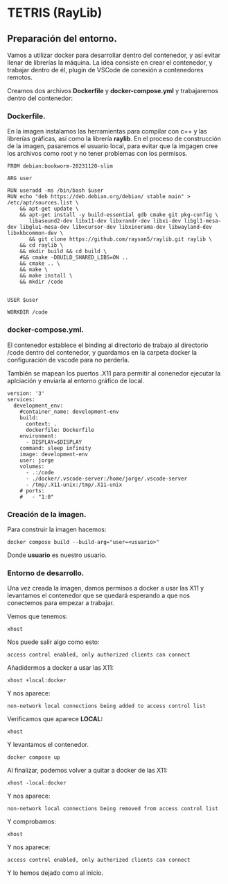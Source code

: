 # TETRIS (RayLib)
## Preparación del entorno.
Vamos a utilizar docker para desarrollar dentro del contenedor, y así evitar llenar de librerías la máquina.
La idea consiste en crear el contenedor, y trabajar dentro de él, plugin de VSCode de conexión a contenedores remotos.

Creamos dos archivos __Dockerfile__ y __docker-compose.yml__ y trabajaremos dentro del contenedor:

### Dockerfile.
En la imagen instalamos las herramientas para compilar con c++ y las librerías gráficas, así como la librería __raylib__.
En el proceso de construcción de la imagen, pasaremos el usuario local, para evitar que la imgagen cree los archivos como root y no tener problemas con los permisos.

~~~
FROM debian:bookworm-20231120-slim

ARG user

RUN useradd -ms /bin/bash $user
RUN echo "deb https://deb.debian.org/debian/ stable main" > /etc/apt/sources.list \
    && apt-get update \
    && apt-get install -y build-essential gdb cmake git pkg-config \
       libasound2-dev libx11-dev libxrandr-dev libxi-dev libgl1-mesa-dev libglu1-mesa-dev libxcursor-dev libxinerama-dev libwayland-dev libxkbcommon-dev \
       && git clone https://github.com/raysan5/raylib.git raylib \
    && cd raylib \
    && mkdir build && cd build \
    #&& cmake -DBUILD_SHARED_LIBS=ON ..
    && cmake .. \
    && make \
    && make install \
    && mkdir /code


USER $user

WORKDIR /code
~~~

### docker-compose.yml.
El contenedor establece el binding al directorio de trabajo al directorio /code dentro del contenedor, y guardamos en la carpeta docker la configuración de vscode para no perderla.

También se mapean los puertos .X11 para permitir al conenedor ejecutar la aplciación y enviarla al entorno gráfico de local.
~~~
version: '3'
services:
  development_env:
    #container_name: development-env
    build:
      context: .
      dockerfile: Dockerfile
    environment:
      - DISPLAY=$DISPLAY
    command: sleep infinity
    image: development-env
    user: jorge
    volumes:
      - .:/code
      - ./docker/.vscode-server:/home/jorge/.vscode-server
      - /tmp/.X11-unix:/tmp/.X11-unix
    # ports:
    #   - "1:0"
~~~

### Creación de la imagen.
Para construir la imagen hacemos:
~~~
docker compose build --build-arg="user=<usuario>"
~~~

Donde __usuario__ es nuestro usuario.

### Entorno de desarrollo.
Una vez creada la imagen, damos permisos a docker a usar las X11 y levantamos el contenedor que se quedará esperando a que nos conectemos para empezar a trabajar.

Vemos que tenemos:
~~~
xhost
~~~

Nos puede salir algo como esto:
~~~
access control enabled, only authorized clients can connect
~~~

Añadidermos a docker a usar las X11:
~~~
xhost +local:docker
~~~

Y nos aparece:
~~~
non-network local connections being added to access control list
~~~

Verificamos que aparece __LOCAL:__
~~~
xhost
~~~

Y levantamos el contenedor.
~~~
docker compose up
~~~


Al finalizar, podemos volver a quitar a docker de las X11:

~~~
xhost -local:docker
~~~

Y nos aparece:
~~~
non-network local connections being removed from access control list
~~~


Y comprobamos:
~~~
xhost
~~~

Y nos aparece:
~~~
access control enabled, only authorized clients can connect
~~~

Y lo hemos dejado como al inicio.
